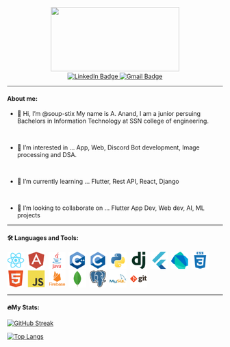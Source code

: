 
<div id="header" align="center">
  <img src="https://media.tenor.com/GfSX-u7VGM4AAAAC/coding.gif" width="300" height="150"/>
</div>

<div id="badges" align="center">
  <a href="https://www.linkedin.com/in/anand-a-402922235/">
    <img src="https://img.shields.io/badge/LinkedIn-blue?style=for-the-badge&logo=linkedin&logoColor=white" alt="LinkedIn Badge" border-radius=20px/>
  </a>
  <a href="mailto: anandarul47@gmail.com">
    <img src="https://img.shields.io/badge/Gmail-red?style=for-the-badge&logo=gmail&logoColor=white" alt="Gmail Badge" border-radius=20px/>
  </a>
</div>

<hr class="rounded">

<h4>About me:</h4>

- 👋 Hi, I’m @soup-stix
      My name is A. Anand, I am a junior persuing Bachelors in Information Technology at SSN college of engineering.
<br>

- 👀 I’m interested in ...
      App, Web, Discord Bot development, Image processing and DSA.
<br>

- 🌱 I’m currently learning ...
      Flutter, Rest API, React, Django
<br>

- 💞️ I’m looking to collaborate on ...
      Flutter App Dev, Web dev, AI, ML projects 
<hr class="rounded">

<h4>🛠️ Languages and Tools:</h4>
<div align="left">
  <img src="https://github.com/devicons/devicon/blob/master/icons/react/react-original.svg" title="AngularJs" alt="AngularJs" width="40" height="40"/>&nbsp;
  <img src="https://github.com/devicons/devicon/blob/master/icons/angularjs/angularjs-plain.svg" title="AngularJs" alt="AngularJs" width="40" height="40"/>&nbsp;
  <img src="https://github.com/devicons/devicon/blob/master/icons/java/java-original-wordmark.svg" title="Java" alt="Java" width="40" height="40"/>&nbsp;
  <img src="https://github.com/devicons/devicon/blob/master/icons/cplusplus/cplusplus-original.svg" title="C++" alt="C++" width="40" height="40"/>&nbsp;
  <img src="https://github.com/devicons/devicon/blob/master/icons/c/c-original.svg" title="C" alt="C" width="40" height="40"/>&nbsp;
  <img src="https://github.com/devicons/devicon/blob/master/icons/python/python-original.svg" title="Python" alt="Python" width="40" height="40"/>&nbsp;
  <img src="https://github.com/devicons/devicon/blob/master/icons/django/django-plain.svg" title="Django" alt="Django" width="40" height="40"/>&nbsp;
  <img src="https://github.com/devicons/devicon/blob/master/icons/flutter/flutter-original.svg" title="Flutter" alt="Flutter" width="40" height="40"/>&nbsp;
  <img src="https://github.com/devicons/devicon/blob/master/icons/dart/dart-original.svg" title="Dart" alt="Dart" width="40" height="40"/>&nbsp;
  <img src="https://github.com/devicons/devicon/blob/master/icons/css3/css3-plain-wordmark.svg"  title="CSS3" alt="CSS" width="40" height="40"/>&nbsp;
  <img src="https://github.com/devicons/devicon/blob/master/icons/html5/html5-original.svg" title="HTML5" alt="HTML" width="40" height="40"/>&nbsp;
  <img src="https://github.com/devicons/devicon/blob/master/icons/javascript/javascript-original.svg" title="JavaScript" alt="JavaScript" width="40" height="40"/>&nbsp;
  <img src="https://github.com/devicons/devicon/blob/master/icons/firebase/firebase-plain-wordmark.svg" title="Firebase" alt="Firebase" width="40" height="40"/>&nbsp;
  <img src="https://github.com/devicons/devicon/blob/master/icons/mongodb/mongodb-original.svg" title="MongoDB"  alt="MongoDB" width="40" height="40"/>&nbsp;
  <img src="https://github.com/devicons/devicon/blob/master/icons/postgresql/postgresql-original.svg" title="PostgreSQL"  alt="PostgreSQL" width="40" height="40"/>&nbsp;
  <img src="https://github.com/devicons/devicon/blob/master/icons/mysql/mysql-original-wordmark.svg" title="MySQL"  alt="MySQL" width="40" height="40"/>&nbsp;
  <img src="https://github.com/devicons/devicon/blob/master/icons/git/git-original-wordmark.svg" title="Git" **alt="Git" width="40" height="40"/>
</div>
<hr class="rounded">

<h4>🔥My Stats:</h4>

[![GitHub Streak](http://github-readme-streak-stats.herokuapp.com?user=soup-stix&theme=dark&background=000000)](https://git.io/streak-stats)

[![Top Langs](https://github-readme-stats.vercel.app/api/top-langs/?username=soup-stix&layout=compact&theme=vision-friendly-dark)](https://github.com/anuraghazra/github-readme-stats)


<!---
soup-stix/soup-stix is a ✨ special ✨ repository because its `README.md` (this file) appears on your GitHub profile.
You can click the Preview link to take a look at your changes.
--->
